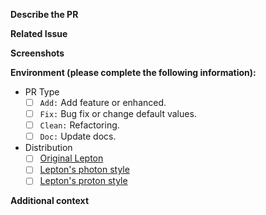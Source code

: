 **Describe the PR**
<!-- A clear and concise description of what the PR is. -->

**Related Issue**
<!--Related or discussed issues. If it's a big change, it's a good idea to open an issue ahead of time. -->

**Screenshots**
<!-- If applicable, add screenshots to help explain your commit. -->

**Environment (please complete the following information):**
<!-- Check like `- [x]`. -->

 - PR Type
   - [ ] `Add:` Add feature or enhanced.
   - [ ] `Fix:` Bug fix or change default values.
   - [ ] `Clean:` Refactoring.
   - [ ] `Doc:` Update docs.
 - Distribution
   - [ ] [Original Lepton](https://github.com/black7375/Firefox-UI-Fix)
   - [ ] [Lepton's photon style](https://github.com/black7375/Firefox-UI-Fix/tree/photon-style)
   - [ ] [Lepton's proton style](https://github.com/black7375/Firefox-UI-Fix/tree/proton-style)

**Additional context**
<!-- Add any other context about the commit here. -->

